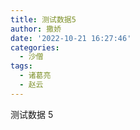 ```yaml
---
title: 测试数据5
author: 撒娇
date: '2022-10-21 16:27:46'
categories:
  - 沙僧
tags:
  - 诸葛亮
  - 赵云
---
```


测试数据 5
